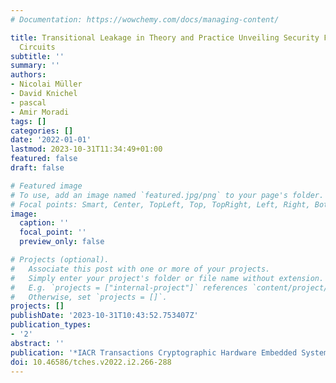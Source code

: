 ```yaml
---
# Documentation: https://wowchemy.com/docs/managing-content/

title: Transitional Leakage in Theory and Practice Unveiling Security Flaws in Masked
  Circuits
subtitle: ''
summary: ''
authors:
- Nicolai Müller
- David Knichel
- pascal
- Amir Moradi
tags: []
categories: []
date: '2022-01-01'
lastmod: 2023-10-31T11:34:49+01:00
featured: false
draft: false

# Featured image
# To use, add an image named `featured.jpg/png` to your page's folder.
# Focal points: Smart, Center, TopLeft, Top, TopRight, Left, Right, BottomLeft, Bottom, BottomRight.
image:
  caption: ''
  focal_point: ''
  preview_only: false

# Projects (optional).
#   Associate this post with one or more of your projects.
#   Simply enter your project's folder or file name without extension.
#   E.g. `projects = ["internal-project"]` references `content/project/deep-learning/index.md`.
#   Otherwise, set `projects = []`.
projects: []
publishDate: '2023-10-31T10:43:52.753407Z'
publication_types:
- '2'
abstract: ''
publication: '*IACR Transactions Cryptographic Hardware Embedded Systems (TCHES)*'
doi: 10.46586/tches.v2022.i2.266-288
---
```

